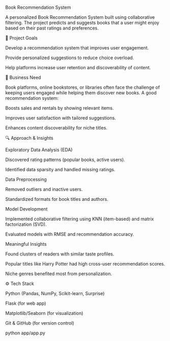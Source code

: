 Book Recommendation System

A personalized Book Recommendation System built using collaborative filtering.
The project predicts and suggests books that a user might enjoy based on their past ratings and preferences.

📌 Project Goals

Develop a recommendation system that improves user engagement.

Provide personalized suggestions to reduce choice overload.

Help platforms increase user retention and discoverability of content.

💼 Business Need

Book platforms, online bookstores, or libraries often face the challenge of keeping users engaged while helping them discover new books.
A good recommendation system:

Boosts sales and rentals by showing relevant items.

Improves user satisfaction with tailored suggestions.

Enhances content discoverability for niche titles.

🔍 Approach & Insights

Exploratory Data Analysis (EDA)

Discovered rating patterns (popular books, active users).

Identified data sparsity and handled missing ratings.

Data Preprocessing

Removed outliers and inactive users.

Standardized formats for book titles and authors.

Model Development

Implemented collaborative filtering using KNN (item-based) and matrix factorization (SVD).

Evaluated models with RMSE and recommendation accuracy.

Meaningful Insights

Found clusters of readers with similar taste profiles.

Popular titles like Harry Potter had high cross-user recommendation scores.

Niche genres benefited most from personalization.

⚙️ Tech Stack

Python (Pandas, NumPy, Scikit-learn, Surprise)

Flask (for web app)

Matplotlib/Seaborn (for visualization)

Git & GitHub (for version control)


python app/app.py
